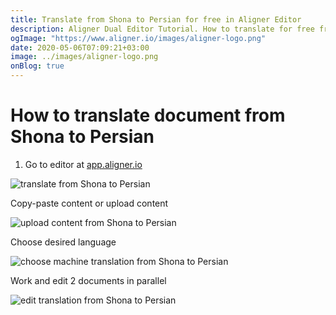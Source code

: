 ```yaml
---
title: Translate from Shona to Persian for free in Aligner Editor
description: Aligner Dual Editor Tutorial. How to translate for free from Shona to Persian. Aligner is multilingual document management platform. 
ogImage: "https://www.aligner.io/images/aligner-logo.png"
date: 2020-05-06T07:09:21+03:00
image: ../images/aligner-logo.png
onBlog: true
---
```


# How to translate document from Shona to Persian

1. Go to editor at [app.aligner.io](https://app.aligner.io "Aligner App web page")

![translate from Shona to Persian](../aligner-blank-editor.png "translate from Shona to Persian")

Copy-paste content or upload content

![upload content from Shona to Persian](../aligner-uploaded-document.png "upload content from Shona to Persian")

Choose desired language

![choose machine translation from Shona to Persian](../aligner-language-dropdown.png "choose machine translation from Shona to Persian")

Work and edit 2 documents in parallel

![edit translation from Shona to Persian](../aligner-double-sitded-editor.png "edit translation from Shona to Persian")

